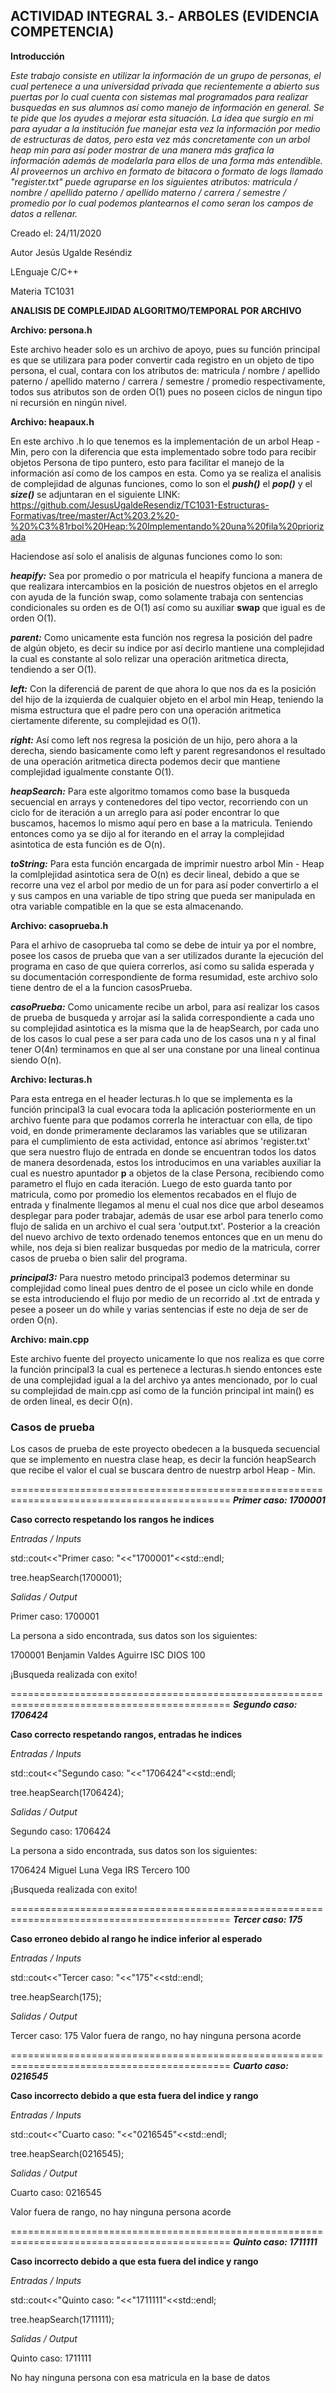 ## **ACTIVIDAD INTEGRAL 3.- ARBOLES (EVIDENCIA COMPETENCIA)** ##

**Introducción**

*Este trabajo consiste en utilizar la información de un grupo de personas, el cual pertenece a una universidad privada que recientemente a abierto sus puertas por lo cual cuenta con sistemas mal programados para realizar busquedas en sus alumnos así como manejo de información en general. Se te pide que los ayudes a mejorar esta situación.
La idea que surgio en  mi para ayudar a la institución fue manejar esta vez la información por medio de estructuras de datos, pero esta vez más concretamente con un arbol heap min para así poder mostrar de una manera más grafica la información además de modelarla para ellos de una forma más entendible.
Al proveernos un archivo en formato de bitacora o formato de logs llamado "register.txt" puede agruparse en los siguientes atributos: matricula / nombre / apellido paterno / apellido materno / carrera / semestre / promedio por lo cual podemos plantearnos el como seran los campos de datos a rellenar.*

Creado el: 24/11/2020

Autor Jesús Ugalde Reséndiz

LEnguaje C/C++

Materia TC1031

**ANALISIS DE COMPLEJIDAD ALGORITMO/TEMPORAL POR ARCHIVO**

**Archivo: persona.h**

Este archivo header solo es un archivo de apoyo, pues su función principal es que se utilizara para poder convertir cada registro en un objeto de tipo persona, el cual, contara con los atributos de: matricula / nombre / apellido paterno / apellido materno / carrera / semestre / promedio respectivamente, todos sus atributos son de orden O(1) pues no poseen ciclos de ningun tipo ni recursión en ningún nivel.

**Archivo: heapaux.h**

En este archivo .h lo que tenemos es la implementación de un arbol Heap - Min, pero con la diferencia que esta implementado sobre todo para recibir objetos Persona de tipo puntero, esto para facilitar el manejo de la información así como de los campos en esta.
Como ya se realiza el analisis de complejidad de algunas funciones, como lo son el ***push()*** el ***pop()*** y el ***size()*** se adjuntaran en el siguiente 
LINK: https://github.com/JesusUgaldeResendiz/TC1031-Estructuras-Formativas/tree/master/Act%203.2%20-%20%C3%81rbol%20Heap:%20Implementando%20una%20fila%20priorizada 


Haciendose así solo el analisis de algunas funciones como lo son:

***heapify:*** Sea por promedio o por matricula el heapify funciona a manera de que realizara intercambios en la posición de nuestros objetos en el arreglo con ayuda de la función swap, como solamente trabaja con sentencias condicionales su orden es de O(1) así como su auxiliar **swap** que igual es de orden O(1).

***parent:*** Como unicamente esta función nos regresa la posición del padre de algún objeto, es decir su indice por así decirlo mantiene una complejidad la cual es constante al solo relizar una operación aritmetica directa, tendiendo a ser O(1).

***left:*** Con la diferenciá de parent de que ahora lo que nos da es la posición del hijo de la izquierda de cualquier objeto en el arbol min Heap, teniendo la misma estructura que el padre pero con una operación aritmetica ciertamente diferente, su complejidad es O(1).

***right:*** Así como left nos regresa la posición de un hijo, pero ahora a la derecha, siendo basicamente como left y parent regresandonos el resultado de una operación aritmetica directa podemos decir que mantiene complejidad igualmente constante O(1).

***heapSearch:*** Para este algoritmo tomamos como base la busqueda secuencial en arrays y contenedores del tipo vector, recorriendo con un ciclo for de iteración a un arreglo para así poder encontrar lo que buscamos, hacemos lo mismo aquí pero en base a la matricula. Teniendo entonces como ya se dijo al for iterando en el array la complejidad asintotica de esta función es de O(n).

***toString:*** Para esta función encargada de imprimir nuestro arbol Min - Heap la comlplejidad asintotica sera de O(n) es decir lineal, debido a que se recorre una vez el arbol por medio de un for para así poder convertirlo a el y sus campos en una variable de tipo string que pueda ser manipulada en otra variable compatible en la que se esta almacenando.

**Archivo: casoprueba.h**

Para el arhivo de casoprueba tal como se debe de intuir ya por el nombre, posee los casos de prueba que van a ser utilizados durante la ejecución del programa en caso de que quiera correrlos, así como su salida esperada y su documentación correspondiente de forma resumidad, este archivo solo tiene dentro de el a la funcion casosPrueba.

***casoPrueba:*** Como unicamente recibe un arbol, para así realizar los casos de prueba de busqueda y arrojar así la salida correspondiente a cada uno su complejidad asintotica es la misma que la de heapSearch, por cada uno de los casos lo cual pese a ser para cada uno de los casos una n y al final tener O(4n) terminamos en que al ser una constane por una lineal continua siendo O(n).

**Archivo: lecturas.h**

Para esta entrega en el header lecturas.h lo que se implementa es la función principal3 la cual evocara toda la aplicación posteriormente en un archivo fuente para que podamos correrla he interactuar con ella, de tipo void, en donde primeramente declaramos las variables que se utilizaran para el cumplimiento de esta actividad, entonce así abrimos 'register.txt' que sera nuestro flujo de entrada en donde se encuentran todos los datos de manera desordenada, estos los introducimos en una variables auxiliar la cual es nuestro apuntador **p** a objetos de la clase Persona, recibiendo como parametro el flujo en cada iteración.
Luego de esto guarda tanto por matricula, como por promedio los elementos recabados en el flujo de entrada y finalmente llegamos al menu el cual nos dice que arbol deseamos desplegar para poder trabajar, además de usar ese arbol para tenerlo como flujo de salida en un archivo el cual sera 'output.txt'.
Posterior a la creación del nuevo archivo de texto ordenado tenemos entonces que en un menu do while, nos deja si bien realizar busquedas por medio de la matricula, correr casos de prueba o bien salir del programa.

***principal3:*** Para nuestro metodo principal3 podemos determinar su complejidad como lineal pues dentro de el posee un ciclo while en donde se esta introduciendo el flujo por medio de un recorrido al .txt de entrada y pesee a poseer un do while y varias sentencias if este no deja de ser de orden O(n).

**Archivo: main.cpp**

Este archivo fuente del proyecto unicamente lo que nos realiza es que corre la función principal3 la cual es pertenece a lecturas.h siendo entonces este de una complejidad igual a la del archivo ya antes mencionado, por lo cual su complejidad de main.cpp así como de la función principal int main() es de orden lineal, es decir O(n).

### Casos de prueba ###

Los casos de prueba de este proyecto obedecen a la busqueda secuencial que se implemento en nuestra clase heap, es decir la función heapSearch que recibe el valor el cual se buscara dentro de nuestrp arbol Heap - Min.

============================================================================================
***Primer caso: 1700001***

**Caso correcto respetando los rangos he indices**

*Entradas / Inputs*

std::cout<<"Primer caso: "<<"1700001"<<std::endl;
 
tree.heapSearch(1700001);

  
*Salidas / Output*

Primer caso: 1700001

La persona a sido encontrada, sus datos son los siguientes:

1700001 Benjamin Valdes Aguirre ISC DIOS 100

¡Busqueda realizada con exito!

============================================================================================
***Segundo caso: 1706424***

**Caso correcto respetando rangos, entradas he indices**

*Entradas / Inputs*

std::cout<<"Segundo caso: "<<"1706424"<<std::endl;

tree.heapSearch(1706424);


*Salidas / Output*

Segundo caso: 1706424

La persona a sido encontrada, sus datos son los siguientes:

1706424 Miguel Luna Vega IRS Tercero 100

¡Busqueda realizada con exito!

============================================================================================
***Tercer caso: 175***

**Caso erroneo debido al rango he indice inferior al esperado**

*Entradas / Inputs*

std::cout<<"Tercer caso: "<<"175"<<std::endl;

tree.heapSearch(175);


*Salidas / Output*

Tercer caso: 175
Valor fuera de rango, no hay ninguna persona acorde

============================================================================================
***Cuarto caso: 0216545***

**Caso incorrecto debido a que esta fuera del indice y rango**

*Entradas / Inputs*

std::cout<<"Cuarto caso: "<<"0216545"<<std::endl;

tree.heapSearch(0216545);


*Salidas / Output*

Cuarto caso: 0216545

Valor fuera de rango, no hay ninguna persona acorde

============================================================================================
***Quinto caso: 1711111***

**Caso incorrecto debido a que esta fuera del indice y rango**

*Entradas / Inputs*

std::cout<<"Quinto caso: "<<"1711111"<<std::endl;

tree.heapSearch(1711111);


*Salidas / Output*

Quinto caso: 1711111

No hay ninguna persona con esa matricula en la base de datos

